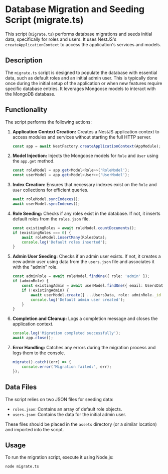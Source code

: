 # Database Migration and Seeding Script (migrate.ts)

This script (`migrate.ts`) performs database migrations and seeds initial data, specifically for roles and users. It uses NestJS's `createApplicationContext` to access the application's services and models.

## Description

The `migrate.ts` script is designed to populate the database with essential data, such as default roles and an initial admin user. This is typically done once during the initial setup of the application or when new features require specific database entries.  It leverages Mongoose models to interact with the MongoDB database.

## Functionality

The script performs the following actions:

1.  **Application Context Creation:** Creates a NestJS application context to access modules and services without starting the full HTTP server.

    ```typescript
    const app = await NestFactory.createApplicationContext(AppModule);
    ```

2.  **Model Injection:** Injects the Mongoose models for `Role` and `User` using the `app.get` method.

    ```typescript
    const roleModel = app.get<Model<Role>>('RoleModel');
    const userModel = app.get<Model<User>>('UserModel');
    ```

3.  **Index Creation:** Ensures that necessary indexes exist on the `Role` and `User` collections for efficient queries.

    ```typescript
    await roleModel.syncIndexes();
    await userModel.syncIndexes();
    ```

4.  **Role Seeding:** Checks if any roles exist in the database. If not, it inserts default roles from the `roles.json` file.

    ```typescript
    const existingRoles = await roleModel.countDocuments();
    if (existingRoles === 0) {
        await roleModel.insertMany(RolesData);
        console.log('Default roles inserted');
    }
    ```

5.  **Admin User Seeding:** Checks if an admin user exists. If not, it creates a new admin user using data from the `users.json` file and associates it with the "admin" role.

    ```typescript
    const adminRole = await roleModel.findOne({ role: 'admin' });
    if (adminRole) {
        const existingAdmin = await userModel.findOne({ email: UsersData.email });
        if (!existingAdmin) {
            await userModel.create({ ...UsersData, role: adminRole._id });
            console.log('Default admin user created');
        }
    }
    ```

6.  **Completion and Cleanup:** Logs a completion message and closes the application context.

    ```typescript
    console.log('Migration completed successfully');
    await app.close();
    ```

7.  **Error Handling:** Catches any errors during the migration process and logs them to the console.

    ```typescript
    migrate().catch((err) => {
        console.error('Migration failed:', err);
    });
    ```

## Data Files

The script relies on two JSON files for seeding data:

*   `roles.json`: Contains an array of default role objects.
*   `users.json`: Contains the data for the initial admin user.

These files should be placed in the `assets` directory (or a similar location) and imported into the script.

## Usage

To run the migration script, execute it using Node.js:

```bash
node migrate.ts